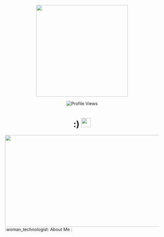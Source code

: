 <div id="header" align="center">
  <img src="https://i.pinimg.com/originals/88/f6/bb/88f6bb265a93b104a2361c16b01b845a.gif" width="300"/>
</div>
<p align="center">
    <img src="https://komarev.com/ghpvc/?username=avlyiss&color=ff69b4&style=for-the-badge&base=86" alt="Profile Views" />
</p>
<h1 align="center">
  :)
  <img src="https://i.pinimg.com/originals/18/ba/5d/18ba5d426eae90d75234a5df205081a8.gif" width="30px"/>
</h1>
<div align="center">
  <img src="https://i.pinimg.com/originals/54/bd/a3/54bda352b17744efa1f6898040455423.gif" width="600" height="300"/>
</div>
:woman_technologist: About Me :
